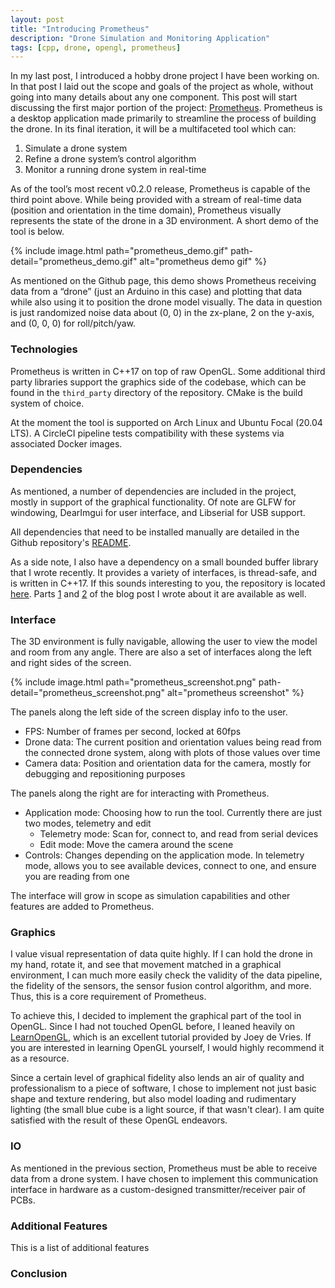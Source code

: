 ```yaml
---
layout: post
title: "Introducing Prometheus"
description: "Drone Simulation and Monitoring Application"
tags: [cpp, drone, opengl, prometheus]
---
```


In my last post, I introduced a hobby drone project I have been working on. In
that post I laid out the scope and goals of the project as whole, without going
into many details about any one component. This post will start discussing the
first major portion of the project:
[Prometheus](https://github.com/jdtaylor7/prometheus). Prometheus is a desktop
application made primarily to streamline the process of building the drone. In
its final iteration, it will be a multifaceted tool which can:

1. Simulate a drone system
2. Refine a drone system’s control algorithm
3. Monitor a running drone system in real-time

As of the tool’s most recent v0.2.0 release, Prometheus is capable of the third
point above. While being provided with a stream of real-time data (position and
orientation in the time domain), Prometheus visually represents the state of the
drone in a 3D environment. A short demo of the tool is below.

{% include image.html path="prometheus_demo.gif" path-detail="prometheus_demo.gif" alt="prometheus demo gif" %}

As mentioned on the Github page, this demo shows Prometheus receiving data from
a “drone” (just an Arduino in this case) and plotting that data while also using
it to position the drone model visually. The data in question is just randomized
noise data about (0, 0) in the zx-plane, 2 on the y-axis, and (0, 0, 0) for
roll/pitch/yaw.

### Technologies

Prometheus is written in C++17 on top of raw OpenGL. Some additional third party
libraries support the graphics side of the codebase, which can be found in the
`third_party` directory of the repository. CMake is the build system of choice.

At the moment the tool is supported on Arch Linux and Ubuntu Focal (20.04 LTS).
A CircleCI pipeline tests compatibility with these systems via associated
Docker images.

### Dependencies

As mentioned, a number of dependencies are included in the project, mostly in
support of the graphical functionality. Of note are GLFW for windowing,
DearImgui for user interface, and Libserial for USB support.

All dependencies that need to be installed manually are detailed in the Github
repository's [README](https://github.com/jdtaylor7/prometheus#dependencies).

As a side note, I also have a dependency on a small bounded buffer library that
I wrote recently. It provides a variety of interfaces, is thread-safe, and is
written in C++17. If this sounds interesting to you, the repository is located
[here](https://github.com/jdtaylor7/bounded_buffer). Parts
[1](https://www.taylortechblog.com/posts/cpp-bounded-buffer-1) and
[2](https://www.taylortechblog.com/posts/cpp-bounded-buffer-2) of the blog post
I wrote about it are available as well.

### Interface

The 3D environment is fully navigable, allowing the user to view the model and
room from any angle. There are also a set of interfaces along the left and right
sides of the screen.

{% include image.html path="prometheus_screenshot.png" path-detail="prometheus_screenshot.png" alt="prometheus screenshot" %}

The panels along the left side of the screen display info to the user.

* FPS: Number of frames per second, locked at 60fps
* Drone data: The current position and orientation values being read from the
connected drone system, along with plots of those values over time
* Camera data: Position and orientation data for the camera, mostly for debugging
and repositioning purposes

The panels along the right are for interacting with Prometheus.

* Application mode: Choosing how to run the tool. Currently there are just two
modes, telemetry and edit
    * Telemetry mode: Scan for, connect to, and read from serial devices
    * Edit mode: Move the camera around the scene
* Controls: Changes depending on the application mode. In telemetry mode, allows
you to see available devices, connect to one, and ensure you are reading from
one

The interface will grow in scope as simulation capabilities and other features
are added to Prometheus.

### Graphics

I value visual representation of data quite highly. If I can hold the drone in
my hand, rotate it, and see that movement matched in a graphical environment, I
can much more easily check the validity of the data pipeline, the fidelity of
the sensors, the sensor fusion control algorithm, and more. Thus, this is a core
requirement of Prometheus.

To achieve this, I decided to implement the graphical part of the tool in
OpenGL. Since I had not touched OpenGL before, I leaned heavily on
[LearnOpenGL](https://learnopengl.com/), which is an excellent tutorial provided
by Joey de Vries. If you are interested in learning OpenGL yourself, I would
highly recommend it as a resource.

Since a certain level of graphical fidelity also lends an air of quality and
professionalism to a piece of software, I chose to implement not just basic
shape and texture rendering, but also model loading and rudimentary lighting
(the small blue cube is a light source, if that wasn't clear). I am quite
satisfied with the result of these OpenGL endeavors.

### IO

As mentioned in the previous section, Prometheus must be able to receive data
from a drone system. I have chosen to implement this communication interface in
hardware as a custom-designed transmitter/receiver pair of PCBs.

### Additional Features

This is a list of additional features

### Conclusion
